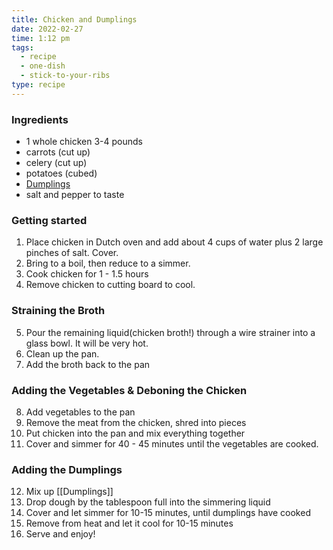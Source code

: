 ```yaml
---
title: Chicken and Dumplings
date: 2022-02-27
time: 1:12 pm
tags:
  - recipe
  - one-dish
  - stick-to-your-ribs
type: recipe
---
```


### Ingredients

- 1 whole chicken 3-4 pounds
- carrots (cut up)
- celery (cut up)
- potatoes (cubed)
- <a href="/blog/Dumplings">Dumplings</a>
- salt and pepper to taste

### Getting started

1. Place chicken in Dutch oven and add about 4 cups of water plus 2 large pinches of salt. Cover.
2. Bring to a boil, then reduce to a simmer.
3. Cook chicken for 1 - 1.5 hours
4. Remove chicken to cutting board to cool.

### Straining the Broth

5. Pour the remaining liquid(chicken broth!) through a wire strainer into a glass bowl. It will be very hot.
6. Clean up the pan.
7. Add the broth back to the pan

### Adding the Vegetables & Deboning the Chicken

8. Add vegetables to the pan
9. Remove the meat from the chicken, shred into pieces
10. Put chicken into the pan and mix everything together
11. Cover and simmer for 40 - 45 minutes until the vegetables are cooked.

### Adding the Dumplings

12. Mix up [[Dumplings]]
13. Drop dough by the tablespoon full into the simmering liquid
14. Cover and let simmer for 10-15 minutes, until dumplings have cooked
15. Remove from heat and let it cool for 10-15 minutes
16. Serve and enjoy!

